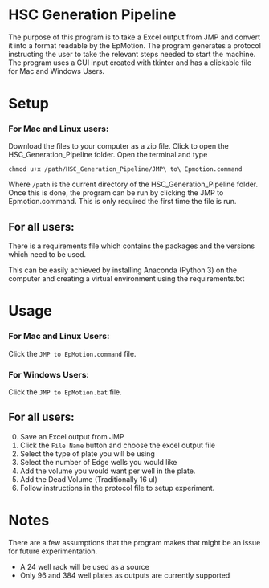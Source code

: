 # HSC Generation Pipeline

The purpose of this program is to take a Excel output from JMP and convert it into a format readable by the EpMotion. The program generates a protocol instructing the user to take the relevant steps needed to start the machine. The program uses a GUI input created with tkinter and has a clickable file for Mac and Windows Users.


# Setup

### For Mac and Linux users:

Download the files to your computer as a zip file. Click to open the HSC_Generation_Pipeline folder. Open the terminal and type

```
chmod u+x /path/HSC_Generation_Pipeline/JMP\ to\ Epmotion.command
```


Where ``` /path ``` is the current directory of the HSC_Generation_Pipeline folder. Once this is done, the program can be run by clicking the JMP to Epmotion.command. This is only required the first time the file is run.

## For all users:

There is a requirements file which contains the packages and the versions which need to be used.

This can be easily achieved by installing Anaconda (Python 3) on the computer and creating a virtual environment using the requirements.txt


# Usage

### For Mac and Linux Users:

Click the ```JMP to EpMotion.command``` file.

### For Windows Users:

Click the ```JMP to EpMotion.bat``` file.

## For all users:

0. Save an Excel output from JMP
1. Click the ```File Name``` button and choose the excel output file
2. Select the type of plate you will be using
3. Select the number of Edge wells you would like
4. Add the volume you would want per well in the plate.
5. Add the Dead Volume (Traditionally 16 ul)
5. Follow instructions in the protocol file to setup experiment.



# Notes

There are a few assumptions that the program makes that might be an issue for future experimentation.

* A 24 well rack will be used as a source
* Only 96 and 384 well plates as outputs are currently supported

